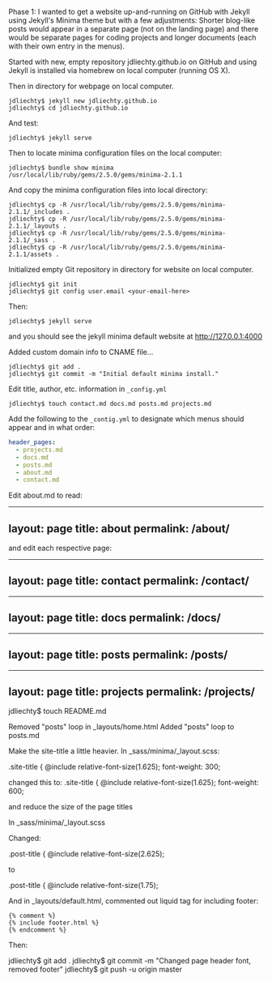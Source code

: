 Phase 1:  I wanted to get a website up-and-running on GitHub with Jekyll using Jekyll's Minima 
theme but with a few adjustments:  Shorter blog-like posts would appear in a separate 
page (not on the landing page) and there would be separate pages for coding projects 
and longer documents (each with their own entry in the menus).

Started with new, empty repository jdliechty.github.io on GitHub and using Jekyll is 
installed via homebrew on local computer (running OS X).

Then in directory for webpage on local computer.

```shell
jdliechty$ jekyll new jdliechty.github.io
jdliechty$ cd jdliechty.github.io
```

And test:

```shell
jdliechty$ jekyll serve
```

Then to locate minima configuration files on the local computer:

```shell
jdliechty$ bundle show minima 
/usr/local/lib/ruby/gems/2.5.0/gems/minima-2.1.1
```

And copy the minima configuration files into local directory:

```shell
jdliechty$ cp -R /usr/local/lib/ruby/gems/2.5.0/gems/minima-2.1.1/_includes .
jdliechty$ cp -R /usr/local/lib/ruby/gems/2.5.0/gems/minima-2.1.1/_layouts .
jdliechty$ cp -R /usr/local/lib/ruby/gems/2.5.0/gems/minima-2.1.1/_sass .
jdliechty$ cp -R /usr/local/lib/ruby/gems/2.5.0/gems/minima-2.1.1/assets .
```

Initialized empty Git repository in directory for website on local computer.

```shell
jdliechty$ git init
jdliechty$ git config user.email <your-email-here>
```

Then:

```shell
jdliechty$ jekyll serve
```

and you should see the jekyll minima default website at http://127.0.0.1:4000

Added custom domain info to CNAME file...

```shell
jdliechty$ git add .
jdliechty$ git commit -m "Initial default minima install."
```

Edit title, author, etc. information in `_config.yml`

```shell
jdliechty$ touch contact.md docs.md posts.md projects.md
```

Add the following to the `_contig.yml` to designate which menus should appear and in what order:

```yml
header_pages:
  - projects.md
  - docs.md
  - posts.md
  - about.md
  - contact.md 
```

Edit about.md to read:

---
layout: page
title: about
permalink: /about/
---

and edit each respective page:

---
layout: page
title: contact
permalink: /contact/
---

---
layout: page
title: docs
permalink: /docs/
---

---
layout: page
title: posts
permalink: /posts/
---

---
layout: page
title: projects
permalink: /projects/
---

jdliechty$ touch README.md

Removed "posts" loop in _layouts/home.html
Added "posts" loop to posts.md

Make the site-title a little heavier.  In _sass/minima/_layout.scss:

.site-title {
  @include relative-font-size(1.625);
  font-weight: 300;

changed this to:
.site-title {
  @include relative-font-size(1.625);
  font-weight: 600;

and reduce the size of the page titles

In _sass/minima/_layout.scss

Changed:

.post-title {
  @include relative-font-size(2.625);


to 

.post-title {
  @include relative-font-size(1.75);


And in _layouts/default.html, commented out liquid tag for including footer:

    {% comment %}
    {% include footer.html %}
    {% endcomment %}


Then:

jdliechty$ git add .
jdliechty$ git commit -m "Changed page header font, removed footer"
jdliechty$ git push -u origin master


